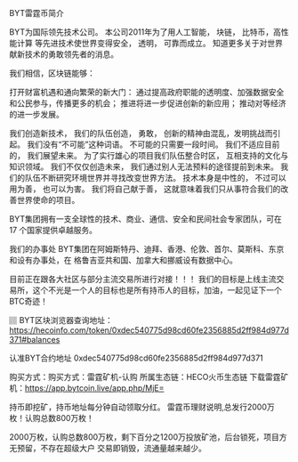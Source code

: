 BYT雷霆币简介

BYT为国际领先技术公司。 本公司2011年为了用人工智能， 块链， 比特币，高性能计算 等先进技术使世界变得安全， 透明， 可靠而成立。 知道更多关于对世界献新技术的勇敢领先者的消息。

我们相信，区块链能够：

打开财富机遇和通向繁荣的新大门：
通过提高政府职能的透明度、加强数据安全和公民参与，传播更多的机会；
推进将进一步促进创新的新应用；
推动对等经济的进一步发展。

我们创造新技术， 我们的队伍创造， 勇敢， 创新的精神由混乱，发明挑战而引起。 我们没有“不可能”这种词语。 不可能的只需要一段时间。
我们不适应目前的， 我们展望未来。 为了实行雄心的项目我们队伍整合时区， 互相支持的文化与知识领域。
我们不仅仅创造未来， 我们通过别人无法预料的途径提前到未来。 我们的队伍不断研究环境世界并寻找改变世界方法。
技术本身是中性的， 不过可以用为善， 也可以为害。 我们将自己献于善， 这就意味着我们只从事符合我们的改善世界使命的项目。

BYT集团拥有一支全球性的技术、商业、通信、安全和民间社会专家团队，可在 17 个国家提供卓越服务。

我们的办事处
BYT集团在阿姆斯特丹、迪拜、香港、伦敦、首尔、莫斯科、东京和设有办事处，在 格鲁吉亚共和国、加拿大和挪威设有数据中心。

目前正在跟各大社区与部分主流交易所进行对接！！！
我们的目标是上线主流交易所，这个不光是一个人的目标也是所有持币人的目标，加油，一起见证下一个BTC奇迹！

 

🏽 BYT区块浏览器查询地址：
https://hecoinfo.com/token/0xdec540775d98cd60fe2356885d2ff984d977d371#balances

认准BYT合约地址
0xdec540775d98cd60fe2356885d2ff984d977d371

购买方式：购买方式：雷霆矿机-认购
        所属生态链：HECO火币生态链
   下载雷霆矿机：https://app.bytcoin.live/app.php/MjE=



  持币即挖矿，持币地址每分钟自动领取分红。
  雷霆币理财说明,总发行2000万枚！认购总数800万枚！


2000万枚，认购总数800万枚，剩下百分之1200万投放矿池，后台锁死，项目方无预留，不存在超级大户
交易即销毁，流通量越来越少。
